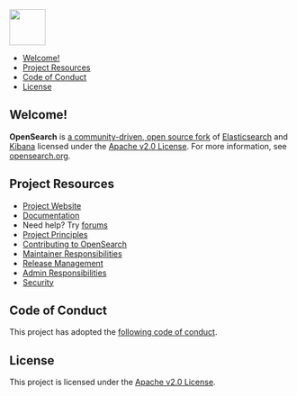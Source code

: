 <img src="https://opensearch.org/assets/brand/SVG/Logo/opensearch_logo_default.svg" height="64px"/>

- [Welcome!](#welcome)
- [Project Resources](#project-resources)
- [Code of Conduct](#code-of-conduct)
- [License](#license)

## Welcome!

**OpenSearch** is [a community-driven, open source fork](https://aws.amazon.com/blogs/opensource/introducing-opensearch/) of [Elasticsearch](https://en.wikipedia.org/wiki/Elasticsearch) and [Kibana](https://en.wikipedia.org/wiki/Kibana) licensed under the [Apache v2.0 License](LICENSE.txt). For more information, see [opensearch.org](https://opensearch.org/).

## Project Resources

* [Project Website](https://opensearch.org/)
* [Documentation](https://docs-beta.opensearch.org/)
* Need help? Try [forums](https://discuss.opendistrocommunity.dev/)
* [Project Principles](https://opensearch.org/#principles)
* [Contributing to OpenSearch](CONTRIBUTING.md)
* [Maintainer Responsibilities](MAINTAINERS.md)
* [Release Management](RELEASING.md)
* [Admin Responsibilities](ADMINS.md)
* [Security](SECURITY.md)

## Code of Conduct

This project has adopted the [following code of conduct](CODE_OF_CONDUCT.md).

## License

This project is licensed under the [Apache v2.0 License](LICENSE.txt).